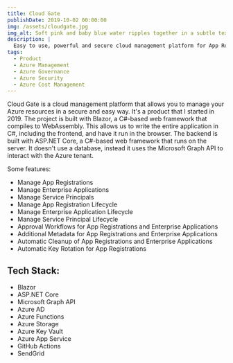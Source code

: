 ```yaml
---
title: Cloud Gate
publishDate: 2019-10-02 00:00:00
img: /assets/cloudgate.jpg
img_alt: Soft pink and baby blue water ripples together in a subtle texture.
description: |
  Easy to use, powerful and secure cloud management platform for App Registration, Enterprise Applications and Service Principals.
tags:
  - Product
  - Azure Management
  - Azure Governance
  - Azure Security
  - Azure Cost Management
---
```


Cloud Gate is a cloud management platform that allows you to manage your Azure resources in a secure and easy way. It's a product that I started in 2019. The project is built with Blazor, a C#-based web framework that compiles to WebAssembly. This allows us to write the entire application in C#, including the frontend, and have it run in the browser. The backend is built with ASP.NET Core, a C#-based web framework that runs on the server. It doesn't use a database, instead it uses the Microsoft Graph API to interact with the Azure tenant.

Some features:
- Manage App Registrations
- Manage Enterprise Applications
- Manage Service Principals
- Manage App Registration Lifecycle
- Manage Enterprise Application Lifecycle
- Manage Service Principal Lifecycle
- Approval Workflows for App Registrations and Enterprise Applications
- Additional Metadata for App Registrations and Enterprise Applications
- Automatic Cleanup of App Registrations and Enterprise Applications
- Automatic Key Rotation for App Registrations

## Tech Stack:
- Blazor
- ASP.NET Core
- Microsoft Graph API
- Azure AD
- Azure Functions
- Azure Storage
- Azure Key Vault
- Azure App Service
- GitHub Actions
- SendGrid